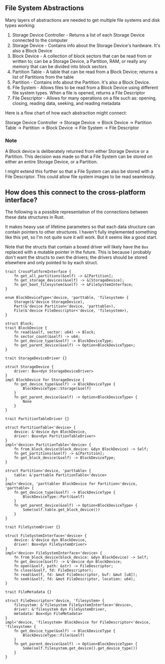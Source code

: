 ## File System Abstractions

Many layers of abstractions are needed to get multiple file systems and disk types working:

1. Storage Device Controller - Returns a list of each Storage Device connected to the computer
2. Storage Device - Contains info about the Storage Device's hardware. It's also a Block Device
3. Block Device - A collection of block sectors that can be read from or written to; can be a Storage Device, a Partition, RAM, or really any memory that can be divided into block sectors
4. Partition Table - A table that can be read from a Block Device; returns a list of Partitions from the table
5. Partition - Contains info about the Partition. It's also a Block Device.
6. File System - Allows files to be read from a Block Device using different file system types. When a file is opened, returns a File Descriptor
7. File Descriptor - Allows for many operations on a file such as: opening, closing, reading data, seeking, and reading metadata

Here is a flow chart of how each abstraction might connect:

Storage Device Controller -> Storage Device -> Block Device -> Partition Table -> Partition -> Block Device -> File System -> File Descriptor

### Note

A Block device is deliberately returned from either Storage Device or a Partition. This decision was made so that a File System can be stored on either an entire Storage Device, or a Partition.

I might extend this further so that a File System can also be stored with a File Descriptor. This could allow file system images to be read seamlessly.

## How does this connect to the cross-platform interface?

The following is a possible representation of the connections between these data structures in Rust.

It makes heavy use of lifetime parameters so that each data structure can contain pointers to other structures. I haven't fully implemented something like this yet, so I'm not quite sure it will work. But it seems like a good start.

Note that the structs that contain a boxed driver will likely have the `Box` replaced with a mutable pointer in the future. This is because I probably don't want the structs to own the drivers; the drivers should be stored elsewhere and only pointed to by each struct.

```rust,ignore
trait CrossPlatformInterface {
    fn get_all_partitions(&self) -> &[Partition];
    fn get_storage_devices(&self) -> &[StorageDevice];
    fn get_boot_filesystem(&self) -> &FileSystemInterface;
}

enum BlockDeviceType<'device, 'parttable, 'filesystem> {
    Storage(&'device StorageDevice),
    Part(&'device Partition<'device, 'parttable>),
    File(&'device FileDescriptor<'device, 'filesystem>),
}

struct Block;
trait BlockDevice {
    fn read(&self, sector: u64) -> Block;
    fn sector_count(&self) -> u64;
    fn get_device_type(&self) -> BlockDeviceType;
    fn get_parent_device(&self) -> Option<BlockDeviceType>;
}

trait StorageDeviceDriver {}

struct StorageDevice {
    driver: Box<dyn StorageDeviceDriver>
}
impl BlockDevice for StorageDevice {
    fn get_device_type(&self) -> BlockDeviceType {
        BlockDeviceType::Storage(&self)
    }
    fn get_parent_device(&self) -> Option<BlockDeviceType> {
        None
    }
}

trait PartitionTableDriver {}

struct PartitionTable<'device> {
    device: &'device dyn BlockDevice,
    driver: Box<dyn PartitionTableDriver>
}
impl<'device> PartitionTable<'device> {
    fn from_block_device(block_device: &dyn BlockDevice) -> Self;
    fn get_partitions(&self) -> &[Partition];
    fn get_block_device(&self) -> BlockDeviceType;
}

struct Partition<'device, 'parttable> {
    table: &'parttable PartitionTable<'device>
}
impl<'device, 'parttable> BlockDevice for Partition<'device, 'parttable> {
    fn get_device_type(&self) -> BlockDeviceType {
        BlockDeviceType::Part(&self)
    }
    fn get_parent_device(&self) -> Option<BlockDeviceType> {
        Some(self.table.get_block_device())
    }
}

trait FileSystemDriver {}

struct FileSystemInterface<'device> {
    device: &'device dyn BlockDevice,
    driver: Box<dyn FileSystemDriver>
}
impl<'device> FileSystemInterface<'device> {
    fn from_block_device(block_device: &dyn BlockDevice) -> Self;
    fn get_device(&self) -> &'device dyn BlockDevice;
    fn open(&self, path: &str) -> FileDescriptor;
    fn close(&self, fd: FileDescriptor);
    fn read(&self, fd: &mut FileDescriptor, buf: &mut [u8]);
    fn seek(&self, fd: &mut FileDescriptor, location: u64);
}

trait FileMetadata {}

struct FileDescriptor<'device, 'filesystem> {
    filesystem: &'filesystem FileSystemInterface<'device>,
    driver: &'filesystem dyn FileSystemDriver,
    metadata: Box<dyn FileMetadata>
}
impl<'device, 'filesystem> BlockDevice for FileDescriptor<'device, 'filesystem> {
    fn get_device_type(&self) -> BlockDeviceType {
        BlockDeviceType::File(&self)
    }
    fn get_parent_device(&self) -> Option<BlockDeviceType> {
        Some(self.filesystem.get_device().get_device_type())
    }
}
```